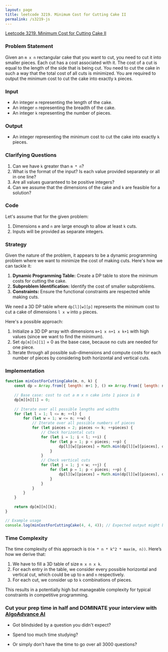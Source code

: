```yaml
---
layout: page
title: leetcode 3219. Minimum Cost for Cutting Cake II
permalink: /s3219-js
---
```

[Leetcode 3219. Minimum Cost for Cutting Cake II](https://algoadvance.github.io/algoadvance/l3219)
### Problem Statement

Given an `m x n` rectangular cake that you want to cut, you need to cut it into smaller pieces. Each cut has a cost associated with it. The cost of a cut is equal to the length of the side that is being cut. You need to cut the cake in such a way that the total cost of all cuts is minimized. You are required to output the minimum cost to cut the cake into exactly `k` pieces.

### Input

- An integer `m` representing the length of the cake.
- An integer `n` representing the breadth of the cake.
- An integer `k` representing the number of pieces.

### Output

- An integer representing the minimum cost to cut the cake into exactly `k` pieces.

### Clarifying Questions

1. Can we have `k` greater than `m * n`?
2. What is the format of the input? Is each value provided separately or all in one line?
3. Are all values guaranteed to be positive integers?
4. Can we assume that the dimensions of the cake and `k` are feasible for a solution?

### Code

Let's assume that for the given problem:

1. Dimensions `m` and `n` are large enough to allow at least `k` cuts.
2. Inputs will be provided as separate integers.

### Strategy

Given the nature of the problem, it appears to be a dynamic programming problem where we want to minimize the cost of making cuts. Here's how we can tackle it:

1. **Dynamic Programming Table:** Create a DP table to store the minimum costs for cutting the cake.
2. **Subproblem Identification:** Identify the cost of smaller subproblems.
3. **Constraints:** Ensure the functional constraints are respected while making cuts.

We need a 3D DP table where `dp[l][w][p]` represents the minimum cost to cut a cake of dimensions `l x w` into `p` pieces.

Here's a possible approach:

1. Initialize a 3D DP array with dimensions `m+1 x n+1 x k+1` with high values (since we want to find the minimum).
2. Set `dp[m][n][1]` = 0 as the base case, because no cuts are needed for one piece.
3. Iterate through all possible sub-dimensions and compute costs for each number of pieces by considering both horizontal and vertical cuts.

### Implementation

```javascript
function minCostForCuttingCake(m, n, k) {
    const dp = Array.from({ length: m+1 }, () => Array.from({ length: n+1 }, () => Array(k+1).fill(Infinity)));
    
    // Base case: cost to cut a m x n cake into 1 piece is 0
    dp[m][n][1] = 0;
    
    // Iterate over all possible lengths and widths
    for (let l = 1; l <= m; ++l) {
        for (let w = 1; w <= n; ++w) {
            // Iterate over all possible numbers of pieces
            for (let pieces = 2; pieces <= k; ++pieces) {
                // Check horizontal cuts
                for (let i = 1; i < l; ++i) {
                    for (let p = 1; p < pieces; ++p) {
                        dp[l][w][pieces] = Math.min(dp[l][w][pieces], dp[i][w][p] + dp[l-i][w][pieces-p] + w);
                    }
                }
                // Check vertical cuts
                for (let j = 1; j < w; ++j) {
                    for (let p = 1; p < pieces; ++p) {
                        dp[l][w][pieces] = Math.min(dp[l][w][pieces], dp[l][j][p] + dp[l][w-j][pieces-p] + l);
                    }
                }
            }
        }
    }
    
    return dp[m][n][k];
}

// Example usage
console.log(minCostForCuttingCake(4, 4, 4)); // Expected output might be an example valid minimum cost to split a 4x4 cake into 4 pieces
```

### Time Complexity

The time complexity of this approach is `O(m * n * k^2 * max(m, n))`. Here’s how we derive that:

1. We have to fill a 3D table of size `m x n x k`.
2. For each entry in the table, we consider every possible horizontal and vertical cut, which could be up to `m` and `n` respectively.
3. For each cut, we consider up to `k` combinations of pieces.

This results in a potentially high but manageable complexity for typical constraints in competitive programming.


### Cut your prep time in half and DOMINATE your interview with [AlgoAdvance AI](https://algoAdvance.com)

- Got blindsided by a question you didn't expect?

- Spend too much time studying?

- Or simply don't have the time to go over all 3000 questions?

